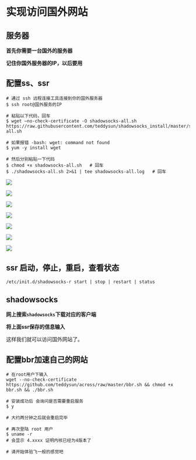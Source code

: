 # 实现访问国外网站

## 服务器

**首先你需要一台国外的服务器**

**记住你国外服务器的IP，以后要用**



## 配置ss、ssr

```shell
# 通过 ssh 远程连接工具连接到你的国外服务器
$ ssh root@国外服务的IP

# 粘贴以下代码，回车
$ wget –no-check-certificate -O shadowsocks-all.sh https://raw.githubusercontent.com/teddysun/shadowsocks_install/master/shadowsocks-all.sh

# 如果报错 -bash: wget: command not found
$ yum -y install wget

# 然后分别粘贴一下代码
$ chmod +x shadowsocks-all.sh	# 回车
$ ./shadowsocks-all.sh 2>&1 | tee shadowsocks-all.log	# 回车
```



![](https://hkw-img.oss-cn-hongkong.aliyuncs.com/serve/ssr1.png)

![](https://hkwstart.com/serve/ssr2.png)

![](https://hkwstart.com/serve/ssr3.png)

![](https://hkwstart.com/serve/ssr4.png)

![](https://hkwstart.com/serve/ssr5.png)

![](https://hkwstart.com/serve/ssr6.png)

![](https://hkwstart.com/serve/ssr7.png)





## ssr 启动，停止，重启，查看状态

```shell
/etc/init.d/shadowsocks-r start | stop | restart | status
```

## shadowsocks

**网上搜索`shadowsocks`下载对应的客户端**

**将上面ssr保存的信息输入**



这样我们就可以访问国外网站了。



## 配置bbr加速自己的网站

```shell
# 在root用户下输入
wget --no-check-certificate https://github.com/teddysun/across/raw/master/bbr.sh && chmod +x bbr.sh && ./bbr.sh

# 安装成功后 会询问是否需要重启服务
$ y

# 大约两分钟之后就会重启完毕

# 再次登陆 root 用户
$ uname -r
# 会显示 4.xxxx 证明内核已经为4版本了

# 请开始体验飞一般的感觉吧
```

